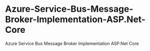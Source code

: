 # Azure-Service-Bus-Message-Broker-Implementation-ASP.Net-Core
Azure Service Bus Message Broker Implementation  ASP.Net Core
